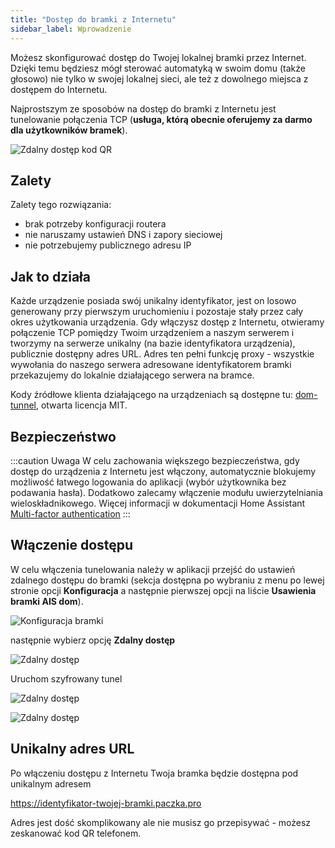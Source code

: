 ```yaml
---
title: "Dostęp do bramki z Internetu"
sidebar_label: Wprowadzenie
---
```



Możesz skonfigurować dostęp do Twojej lokalnej bramki przez Internet. Dzięki temu będziesz mógł sterować automatyką w swoim domu (także głosowo) nie tylko w swojej lokalnej sieci, ale też z dowolnego miejsca z dostępem do Internetu.

Najprostszym ze sposobów na dostęp do bramki z Internetu jest tunelowanie połączenia TCP (**usługa, którą obecnie oferujemy za darmo dla użytkowników bramek**).

![Zdalny dostęp kod QR](/img/en/bramka/http_remote_access_qr.png)

## Zalety

Zalety tego rozwiązania:
- brak potrzeby konfiguracji routera
- nie naruszamy ustawień DNS i zapory sieciowej
- nie potrzebujemy publicznego adresu IP

## Jak to działa

Każde urządzenie posiada swój unikalny identyfikator, jest on losowo generowany przy pierwszym uruchomieniu i pozostaje stały przez cały okres użytkowania urządzenia.
Gdy włączysz dostęp z Internetu, otwieramy połączenie TCP pomiędzy Twoim urządzeniem a naszym serwerem i tworzymy na serwerze unikalny (na bazie identyfikatora urządzenia), publicznie dostępny adres URL.
Adres ten pełni funkcję proxy - wszystkie wywołania do naszego serwera adresowane identyfikatorem bramki przekazujemy do lokalnie działającego serwera na bramce.

Kody źródłowe klienta działającego na urządzeniach są dostępne tu: [dom-tunnel](https://www.npmjs.com/package/dom-tunnel), otwarta licencja MIT.


## Bezpieczeństwo

:::caution Uwaga
W celu zachowania większego bezpieczeństwa, gdy dostęp do urządzenia z Internetu jest włączony, automatycznie blokujemy możliwość łatwego logowania do aplikacji (wybór użytkownika bez podawania hasła). Dodatkowo zalecamy włączenie modułu uwierzytelniania wieloskładnikowego. Więcej informacji w dokumentacji Home Assistant [Multi-factor authentication](https://www.home-assistant.io/docs/authentication/multi-factor-auth/)
:::


## Włączenie dostępu

W celu włączenia tunelowania należy w aplikacji przejść do ustawień zdalnego dostępu do bramki (sekcja dostępna po wybraniu z menu po lewej stronie opcji **Konfiguracja** a następnie pierwszej opcji na liście **Usawienia bramki AIS dom**).


![Konfiguracja bramki](/img/en/bramka/http_remote_access_step_1.png)

następnie wybierz opcję **Zdalny dostęp**


![Zdalny dostęp](/img/en/bramka/http_remote_access_step_2.png)   

Uruchom szyfrowany tunel

![Zdalny dostęp](/img/en/bramka/http_remote_access_step_3.png)   

![Zdalny dostęp](/img/en/bramka/http_remote_access_step_4.png)   


## Unikalny adres URL

Po włączeniu dostępu z Internetu Twoja bramka będzie dostępna pod unikalnym adresem

https://identyfikator-twojej-bramki.paczka.pro


Adres jest dość skomplikowany ale nie musisz go przepisywać - możesz zeskanować kod QR telefonem.
